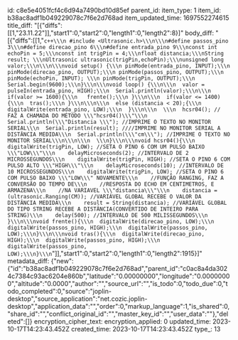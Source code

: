 id: c8e5e4051fcf4c6d94a7490bd10d85ef
parent_id: 
item_type: 1
item_id: b38ac8adf1b049229078c7f6e2d768ad
item_updated_time: 1697552274615
title_diff: "[{\"diffs\":[[1,\"23.11.22\"]],\"start1\":0,\"start2\":0,\"length1\":0,\"length2\":8}]"
body_diff: "[{\"diffs\":[[1,\"````c++\\\n #include <Ultrasonic.h>\\\n\\\n#define passos_pino 3\\\n#define direcao_pino 6\\\n#define entrada_pino 9\\\nconst int echoPin = 5;\\\nconst int trigPin = 4;\\\nfloat distancia;\\\nString result; \\\nUltrasonic ultrasonic(trigPin,echoPin);\\\nunsigned long valor;\\\n\\\n\\\nvoid setup() {\\\n pinMode(entrada_pino, INPUT);\\\n pinMode(direcao_pino, OUTPUT);\\\n pinMode(passos_pino, OUTPUT);\\\n pinMode(echoPin, INPUT); \\\n pinMode(trigPin, OUTPUT);\\\n Serial.begin(9600);\\\n}\\\n\\\nvoid loop() {\\\n\\\n  valor = pulseIn(entrada_pino, HIGH);\\\n  Serial.println(valor);\\\n\\\n  if(valor >= 1600){\\\n   frente();\\\n }\\\n\\\n  if(valor <= 1400){\\\n  tras();\\\n }\\\n\\\n\\\n  else (distancia < 20);{\\\n  digitalWrite(entrada_pino, LOW);\\\n  }\\\n\\\n  \\\n  hcsr04(); // FAZ A CHAMADA DO MÉTODO \\\"hcsr04()\\\"\\\n  Serial.println(\\\"Distancia \\\"); //IMPRIME O TEXTO NO MONITOR SERIAL\\\n  Serial.println(result); ////IMPRIME NO MONITOR SERIAL A DISTÂNCIA MEDIDA\\\n  Serial.println(\\\"cm\\\"); //IMPRIME O TEXTO NO MONITOR SERIAL\\\n\\\n\\\n  \\\n}\\\n\\\nvoid hcsr04(){\\\n    digitalWrite(trigPin, LOW); //SETA O PINO 6 COM UM PULSO BAIXO \\\"LOW\\\"\\\n    delayMicroseconds(2); //INTERVALO DE 2 MICROSSEGUNDOS\\\n    digitalWrite(trigPin, HIGH); //SETA O PINO 6 COM PULSO ALTO \\\"HIGH\\\"\\\n    delayMicroseconds(10); //INTERVALO DE 10 MICROSSEGUNDOS\\\n    digitalWrite(trigPin, LOW); //SETA O PINO 6 COM PULSO BAIXO \\\"LOW\\\" NOVAMENTE\\\n    //FUNÇÃO RANGING, FAZ A CONVERSÃO DO TEMPO DE\\\n    //RESPOSTA DO ECHO EM CENTIMETROS, E ARMAZENA\\\n    //NA VARIAVEL \\\"distancia\\\"\\\n    distancia = (ultrasonic.Ranging(CM)); //VARIÁVEL GLOBAL RECEBE O VALOR DA DISTÂNCIA MEDIDA\\\n    result = String(distancia); //VARIÁVEL GLOBAL DO TIPO STRING RECEBE A DISTÂNCIA(CONVERTIDO DE INTEIRO PARA STRING)\\\n    delay(500); //INTERVALO DE 500 MILISSEGUNDOS\\\n }\\\n\\\nvoid frente(){\\\n  digitalWrite(direcao_pino, LOW);\\\n  digitalWrite(passos_pino, HIGH);\\\n  digitalWrite(passos_pino, LOW);\\\n}\\\n\\\nvoid tras(){\\\n  digitalWrite(direcao_pino, HIGH);\\\n  digitalWrite(passos_pino, HIGH);\\\n  digitalWrite(passos_pino, LOW);\\\n}\\\n````\"]],\"start1\":0,\"start2\":0,\"length1\":0,\"length2\":1915}]"
metadata_diff: {"new":{"id":"b38ac8adf1b049229078c7f6e2d768ad","parent_id":"c0ac8a4da3024c7384c93ac6204e860b","latitude":"0.00000000","longitude":"0.00000000","altitude":"0.0000","author":"","source_url":"","is_todo":0,"todo_due":0,"todo_completed":0,"source":"joplin-desktop","source_application":"net.cozic.joplin-desktop","application_data":"","order":0,"markup_language":1,"is_shared":0,"share_id":"","conflict_original_id":"","master_key_id":"","user_data":""},"deleted":[]}
encryption_cipher_text: 
encryption_applied: 0
updated_time: 2023-10-17T14:23:43.452Z
created_time: 2023-10-17T14:23:43.452Z
type_: 13